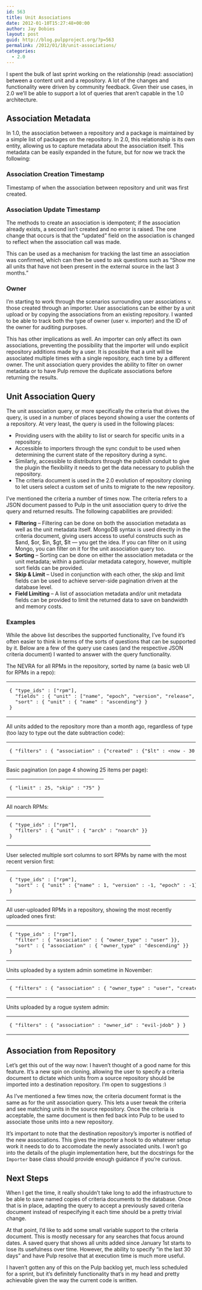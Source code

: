 ```yaml
---
id: 563
title: Unit Associations
date: 2012-01-10T15:27:48+00:00
author: Jay Dobies
layout: post
guid: http://blog.pulpproject.org/?p=563
permalink: /2012/01/10/unit-associations/
categories:
  - 2.0
---
```

I spent the bulk of last sprint working on the relationship (read: association) between a content unit and a repository. A lot of the changes and functionality were driven by community feedback. Given their use cases, in 2.0 we&#8217;ll be able to support a lot of queries that aren&#8217;t capable in the 1.0 architecture.

## Association Metadata

In 1.0, the association between a repository and a package is maintained by a simple list of packages on the repository. In 2.0, this relationship is its own entity, allowing us to capture metadata about the association itself. This metadata can be easily expanded in the future, but for now we track the following:

### Association Creation Timestamp

Timestamp of when the association between repository and unit was first created.

### Association Update Timestamp

The methods to create an association is idempotent; if the association already exists, a second isn&#8217;t created and no error is raised. The one change that occurs is that the &#8220;updated&#8221; field on the association is changed to reflect when the association call was made.

This can be used as a mechanism for tracking the last time an association was confirmed, which can then be used to ask questions such as &#8220;Show me all units that have not been present in the external source in the last 3 months.&#8221;

### Owner

I&#8217;m starting to work through the scenarios surrounding user associations v. those created through an importer. User associations can be either by a unit upload or by copying the associations from an existing repository. I wanted to be able to track both the type of owner (user v. importer) and the ID of the owner for auditing purposes.

This has other implications as well. An importer can only affect its own associations, preventing the possibility that the importer will undo explicit repository additions made by a user. It is possible that a unit will be associated multiple times with a single repository, each time by a different owner. The unit association query provides the ability to filter on owner metadata or to have Pulp remove the duplicate associations before returning the results.

## Unit Association Query

The unit association query, or more specifically the criteria that drives the query, is used in a number of places beyond showing a user the contents of a repository. At very least, the query is used in the following places:

  * Providing users with the ability to list or search for specific units in a repository.
  * Accessible to importers through the sync conduit to be used when determining the current state of the repository during a sync.
  * Similarly, accessible to distributors through the publish conduit to give the plugin the flexibility it needs to get the data necessary to publish the repository.
  * The criteria document is used in the 2.0 evolution of repository cloning to let users select a custom set of units to migrate to the new repository.

I&#8217;ve mentioned the criteria a number of times now. The criteria refers to a JSON document passed to Pulp in the unit association query to drive the query and returned results. The following capabilities are provided:

  * **Filtering** &#8211; Filtering can be done on both the association metadata as well as the unit metadata itself. MongoDB syntax is used directly in the criteria document, giving users access to useful constructs such as $and, $or, $in, $gt, $lt &#8212; you get the idea. If you can filter on it using Mongo, you can filter on it for the unit association query too.
  * **Sorting** &#8211; Sorting can be done on either the association metadata or the unit metadata; within a particular metadata category, however, multiple sort fields can be provided.
  * **Skip &#038; Limit** &#8211; Used in conjunction with each other, the skip and limit fields can be used to achieve server-side pagination driven at the database level.
  * **Field Limiting** &#8211; A list of association metadata and/or unit metadata fields can be provided to limit the returned data to save on bandwidth and memory costs.

### Examples

While the above list describes the supported functionality, I&#8217;ve found it&#8217;s often easier to think in terms of the sorts of questions that can be supported by it. Below are a few of the query use cases (and the respective JSON criteria document) I wanted to answer with the query functionality.

The NEVRA for all RPMs in the repository, sorted by name (a basic web UI for RPMs in a repo):

<div class="wp_syntax">
  <table>
    <tr>
      <td class="code">
        <pre class="json" style="font-family:monospace;">{ "type_ids" : ["rpm"],
  "fields" : { "unit" : ["name", "epoch", "version", "release", "arch"] },
  "sort" : { "unit" : { "name" : "ascending"} }
}</pre>
      </td>
    </tr>
  </table>
</div>

All units added to the repository more than a month ago, regardless of type (too lazy to type out the date subtraction code):

<div class="wp_syntax">
  <table>
    <tr>
      <td class="code">
        <pre class="json" style="font-family:monospace;">{ "filters" : { "association" : {"created" : {"$lt" : &lt;now - 30 days&gt;}}} }</pre>
      </td>
    </tr>
  </table>
</div>

Basic pagination (on page 4 showing 25 items per page):

<div class="wp_syntax">
  <table>
    <tr>
      <td class="code">
        <pre class="json" style="font-family:monospace;">{ "limit" : 25, "skip" : "75" }</pre>
      </td>
    </tr>
  </table>
</div>

All noarch RPMs:

<div class="wp_syntax">
  <table>
    <tr>
      <td class="code">
        <pre class="json" style="font-family:monospace;">{ "type_ids" : ["rpm"],
  "filters" : { "unit" : { "arch" : "noarch" }}
}</pre>
      </td>
    </tr>
  </table>
</div>

User selected multiple sort columns to sort RPMs by name with the most recent version first:

<div class="wp_syntax">
  <table>
    <tr>
      <td class="code">
        <pre class="json" style="font-family:monospace;">{ "type_ids" : ["rpm"],
  "sort" : { "unit" : {"name" : 1, "version" : -1, "epoch" : -1}}
}</pre>
      </td>
    </tr>
  </table>
</div>

All user-uploaded RPMs in a repository, showing the most recently uploaded ones first:

<div class="wp_syntax">
  <table>
    <tr>
      <td class="code">
        <pre class="json" style="font-family:monospace;">{ "type_ids" : ["rpm"],
  "filter" : { "association" : { "owner_type" : "user" }},
  "sort" : { "association" : { "owner_type" : "descending" }}
}</pre>
      </td>
    </tr>
  </table>
</div>

Units uploaded by a system admin sometime in November:

<div class="wp_syntax">
  <table>
    <tr>
      <td class="code">
        <pre class="json" style="font-family:monospace;">{ "filters" : { "association" : { "owner_type" : "user", "created" { "$gte" : "November 1", "$lte" : "November 30"}}}}</pre>
      </td>
    </tr>
  </table>
</div>

Units uploaded by a rogue system admin:

<div class="wp_syntax">
  <table>
    <tr>
      <td class="code">
        <pre class="json" style="font-family:monospace;">{ "filters" : { "association" : "owner_id" : "evil-jdob" } }</pre>
      </td>
    </tr>
  </table>
</div>

## Association from Repository

Let&#8217;s get this out of the way now: I haven&#8217;t thought of a good name for this feature. It&#8217;s a new spin on cloning, allowing the user to specify a criteria document to dictate which units from a source repository should be imported into a destination repository. I&#8217;m open to suggestions <img src="https://www.pulpproject.org/wp-includes/images/smilies/simple-smile.png" alt=":)" class="wp-smiley" style="height: 1em; max-height: 1em;" />

As I&#8217;ve mentioned a few times now, the criteria document format is the same as for the unit association query. This lets a user tweak the criteria and see matching units in the source repository. Once the criteria is acceptable, the same document is then fed back into Pulp to be used to associate those units into a new repository.

It&#8217;s important to note that the destination repository&#8217;s importer is notified of the new associations. This gives the importer a hook to do whatever setup work it needs to do to accomodate the newly associated units. I won&#8217;t go into the details of the plugin implementation here, but the docstrings for the `Importer` base class should provide enough guidance if you&#8217;re curious.

## Next Steps

When I get the time, it really shouldn&#8217;t take long to add the infrastructure to be able to save named copies of criteria documents to the database. Once that is in place, adapting the query to accept a previously saved criteria document instead of respecifying it each time should be a pretty trivial change.

At that point, I&#8217;d like to add some small variable support to the criteria document. This is mostly necessary for any searches that focus around dates. A saved query that shows all units added since January 1st starts to lose its usefulness over time. However, the ability to specify &#8220;in the last 30 days&#8221; and have Pulp resolve that at execution time is much more useful.

I haven&#8217;t gotten any of this on the Pulp backlog yet, much less scheduled for a sprint, but it&#8217;s definitely functionality that&#8217;s in my head and pretty achievable given the way the current code is written.